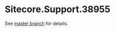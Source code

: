 # Sitecore.Support.38955

See [master branch](https://github.com/sitecoresupport/Sitecore.Support.38955) for details.
